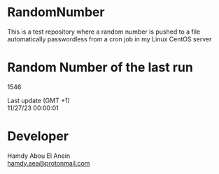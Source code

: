 # RandomNumber    
This is a test repository where a random number is pushed to a file automatically passwordless from a cron job in my Linux CentOS server    
# Random Number of the last run   
1546
      
Last update (GMT +1)    
11/27/23 00:00:01
# Developer    
Hamdy Abou El Anein   
hamdy.aea@protonmail.com
